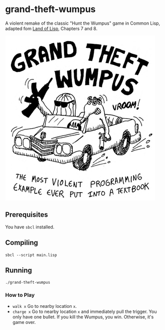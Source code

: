 # grand-theft-wumpus
A violent remake of the classic "Hunt the Wumpus" game in Common Lisp, adapted fom [Land of Lisp](http://landoflisp.com/), Chapters 7 and 8.

![Art](https://github.com/ashih42/grand-theft-wumpus/blob/master/art.png)

## Prerequisites

You have `sbcl` installed.

## Compiling

```
sbcl --script main.lisp
```

## Running

```
./grand-theft-wumpus
```

### How to Play

* `walk x` Go to nearby location `x`.
* `charge x` Go to nearby location `x` and immediately pull the trigger.  You only have one bullet.  If you kill the Wumpus, you win.  Otherwise, it's game over.
